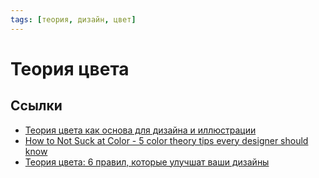 ```yaml
---
tags: [теория, дизайн, цвет]
---
```

# Теория цвета



## Ссылки

* [Теория цвета как основа для дизайна и иллюстрации](https://habr.com/ru/company/ruvds/blog/553582/)
* [How to Not Suck at Color - 5 color theory tips every designer should know](https://youtu.be/C1rQQ_YpgcI)
* [Теория цвета: 6 правил, которые улучшат ваши дизайны](https://www.canva.com/ru_ru/obuchenie/teoriya-cveta-6-glavnyx-pravil/)